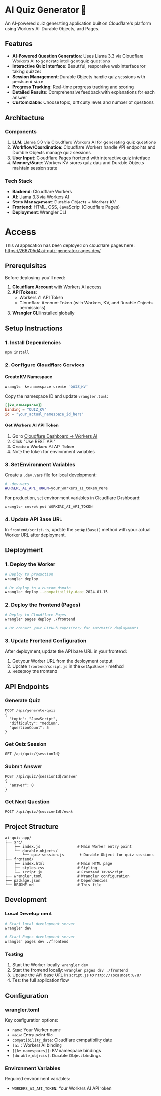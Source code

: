 # AI Quiz Generator 🧠

An AI-powered quiz generating application built on Cloudflare's platform using Workers AI, Durable Objects, and Pages.

## Features

- **AI-Powered Question Generation**: Uses Llama 3.3 via Cloudflare Workers AI to generate intelligent quiz questions
- **Interactive Quiz Interface**: Beautiful, responsive web interface for taking quizzes
- **Session Management**: Durable Objects handle quiz sessions with persistent state
- **Progress Tracking**: Real-time progress tracking and scoring
- **Detailed Results**: Comprehensive feedback with explanations for each answer
- **Customizable**: Choose topic, difficulty level, and number of questions

## Architecture

### Components

1. **LLM**: Llama 3.3 via Cloudflare Workers AI for generating quiz questions
2. **Workflow/Coordination**: Cloudflare Workers handle API endpoints and Durable Objects manage quiz sessions
3. **User Input**: Cloudflare Pages frontend with interactive quiz interface
4. **Memory/State**: Workers KV stores quiz data and Durable Objects maintain session state

### Tech Stack

- **Backend**: Cloudflare Workers
- **AI**: Llama 3.3 via Workers AI
- **State Management**: Durable Objects + Workers KV
- **Frontend**: HTML, CSS, JavaScript (Cloudflare Pages)
- **Deployment**: Wrangler CLI

# Access

This AI application has been deployed on cloudflare pages here: https://266705d4.ai-quiz-generator.pages.dev/

## Prerequisites

Before deploying, you'll need:

1. **Cloudflare Account** with Workers AI access
2. **API Tokens**:
   - Workers AI API Token
   - Cloudflare Account Token (with Workers, KV, and Durable Objects permissions)
3. **Wrangler CLI** installed globally

## Setup Instructions

### 1. Install Dependencies

```bash
npm install
```

### 2. Configure Cloudflare Services

#### Create KV Namespace

```bash
wrangler kv:namespace create "QUIZ_KV"
```

Copy the namespace ID and update `wrangler.toml`:

```toml
[[kv_namespaces]]
binding = "QUIZ_KV"
id = "your_actual_namespace_id_here"
```

#### Get Workers AI API Token

1. Go to [Cloudflare Dashboard → Workers AI](https://developers.cloudflare.com/workers-ai/get-started/rest-api/)
2. Click "Use REST API"
3. Create a Workers AI API Token
4. Note the token for environment variables

### 3. Set Environment Variables

Create a `.dev.vars` file for local development:

```bash
# .dev.vars
WORKERS_AI_API_TOKEN=your_workers_ai_token_here
```

For production, set environment variables in Cloudflare Dashboard:

```bash
wrangler secret put WORKERS_AI_API_TOKEN
```

### 4. Update API Base URL

In `frontend/script.js`, update the `setApiBase()` method with your actual Worker URL after deployment.

## Deployment

### 1. Deploy the Worker

```bash
# Deploy to production
wrangler deploy

# Or deploy to a custom domain
wrangler deploy --compatibility-date 2024-01-15
```

### 2. Deploy the Frontend (Pages)

```bash
# Deploy to Cloudflare Pages
wrangler pages deploy ./frontend

# Or connect your GitHub repository for automatic deployments
```

### 3. Update Frontend Configuration

After deployment, update the API base URL in your frontend:

1. Get your Worker URL from the deployment output
2. Update `frontend/script.js` in the `setApiBase()` method
3. Redeploy the frontend

## API Endpoints

### Generate Quiz

```
POST /api/generate-quiz
{
  "topic": "JavaScript",
  "difficulty": "medium",
  "questionCount": 5
}
```

### Get Quiz Session

```
GET /api/quiz/{sessionId}
```

### Submit Answer

```
POST /api/quiz/{sessionId}/answer
{
  "answer": 0
}
```

### Get Next Question

```
POST /api/quiz/{sessionId}/next
```

## Project Structure

```
ai-quiz-app/
├── src/
│   ├── index.js                 # Main Worker entry point
│   └── durable-objects/
│       └── quiz-session.js       # Durable Object for quiz sessions
├── frontend/
│   ├── index.html               # Main HTML page
│   ├── styles.css               # Styling
│   └── script.js                # Frontend JavaScript
├── wrangler.toml                # Wrangler configuration
├── package.json                 # Dependencies
└── README.md                    # This file
```

## Development

### Local Development

```bash
# Start local development server
wrangler dev

# Start Pages development server
wrangler pages dev ./frontend
```

### Testing

1. Start the Worker locally: `wrangler dev`
2. Start the frontend locally: `wrangler pages dev ./frontend`
3. Update the API base URL in `script.js` to `http://localhost:8787`
4. Test the full application flow

## Configuration

### wrangler.toml

Key configuration options:

- `name`: Your Worker name
- `main`: Entry point file
- `compatibility_date`: Cloudflare compatibility date
- `[ai]`: Workers AI binding
- `[[kv_namespaces]]`: KV namespace bindings
- `[durable_objects]`: Durable Object bindings

### Environment Variables

Required environment variables:

- `WORKERS_AI_API_TOKEN`: Your Workers AI API token
